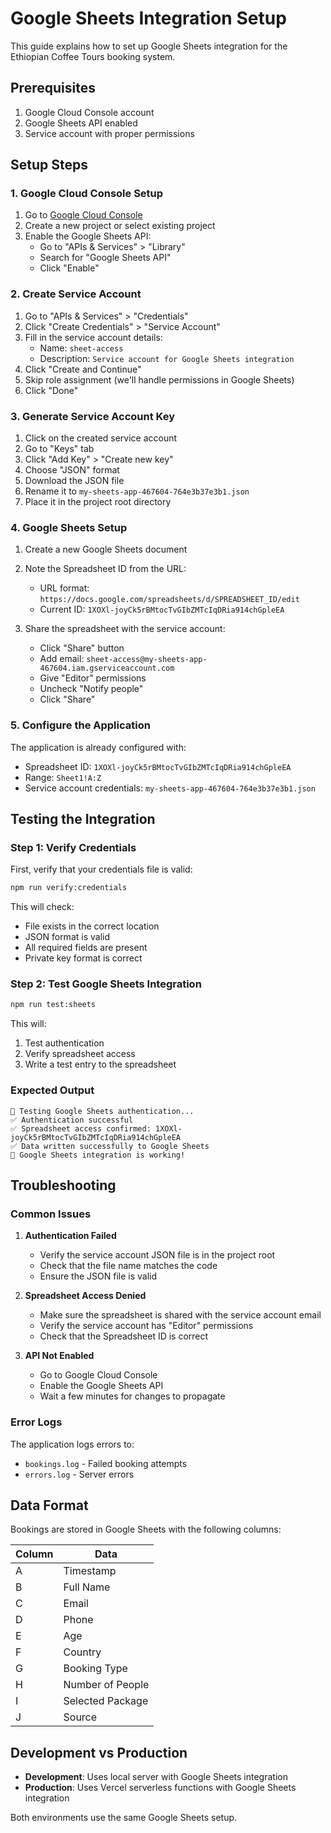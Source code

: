 # Google Sheets Integration Setup

This guide explains how to set up Google Sheets integration for the Ethiopian Coffee Tours booking system.

## Prerequisites

1. Google Cloud Console account
2. Google Sheets API enabled
3. Service account with proper permissions

## Setup Steps

### 1. Google Cloud Console Setup

1. Go to [Google Cloud Console](https://console.cloud.google.com/)
2. Create a new project or select existing project
3. Enable the Google Sheets API:
   - Go to "APIs & Services" > "Library"
   - Search for "Google Sheets API"
   - Click "Enable"

### 2. Create Service Account

1. Go to "APIs & Services" > "Credentials"
2. Click "Create Credentials" > "Service Account"
3. Fill in the service account details:
   - Name: `sheet-access`
   - Description: `Service account for Google Sheets integration`
4. Click "Create and Continue"
5. Skip role assignment (we'll handle permissions in Google Sheets)
6. Click "Done"

### 3. Generate Service Account Key

1. Click on the created service account
2. Go to "Keys" tab
3. Click "Add Key" > "Create new key"
4. Choose "JSON" format
5. Download the JSON file
6. Rename it to `my-sheets-app-467604-764e3b37e3b1.json`
7. Place it in the project root directory

### 4. Google Sheets Setup

1. Create a new Google Sheets document
2. Note the Spreadsheet ID from the URL:

   - URL format: `https://docs.google.com/spreadsheets/d/SPREADSHEET_ID/edit`
   - Current ID: `1XOXl-joyCk5rBMtocTvGIbZMTcIqDRia914chGpleEA`

3. Share the spreadsheet with the service account:
   - Click "Share" button
   - Add email: `sheet-access@my-sheets-app-467604.iam.gserviceaccount.com`
   - Give "Editor" permissions
   - Uncheck "Notify people"
   - Click "Share"

### 5. Configure the Application

The application is already configured with:

- Spreadsheet ID: `1XOXl-joyCk5rBMtocTvGIbZMTcIqDRia914chGpleEA`
- Range: `Sheet1!A:Z`
- Service account credentials: `my-sheets-app-467604-764e3b37e3b1.json`

## Testing the Integration

### Step 1: Verify Credentials

First, verify that your credentials file is valid:

```bash
npm run verify:credentials
```

This will check:

- File exists in the correct location
- JSON format is valid
- All required fields are present
- Private key format is correct

### Step 2: Test Google Sheets Integration

```bash
npm run test:sheets
```

This will:

1. Test authentication
2. Verify spreadsheet access
3. Write a test entry to the spreadsheet

### Expected Output

```
🔐 Testing Google Sheets authentication...
✅ Authentication successful
✅ Spreadsheet access confirmed: 1XOXl-joyCk5rBMtocTvGIbZMTcIqDRia914chGpleEA
✅ Data written successfully to Google Sheets
🎉 Google Sheets integration is working!
```

## Troubleshooting

### Common Issues

1. **Authentication Failed**

   - Verify the service account JSON file is in the project root
   - Check that the file name matches the code
   - Ensure the JSON file is valid

2. **Spreadsheet Access Denied**

   - Make sure the spreadsheet is shared with the service account email
   - Verify the service account has "Editor" permissions
   - Check that the Spreadsheet ID is correct

3. **API Not Enabled**
   - Go to Google Cloud Console
   - Enable the Google Sheets API
   - Wait a few minutes for changes to propagate

### Error Logs

The application logs errors to:

- `bookings.log` - Failed booking attempts
- `errors.log` - Server errors

## Data Format

Bookings are stored in Google Sheets with the following columns:

| Column | Data             |
| ------ | ---------------- |
| A      | Timestamp        |
| B      | Full Name        |
| C      | Email            |
| D      | Phone            |
| E      | Age              |
| F      | Country          |
| G      | Booking Type     |
| H      | Number of People |
| I      | Selected Package |
| J      | Source           |

## Development vs Production

- **Development**: Uses local server with Google Sheets integration
- **Production**: Uses Vercel serverless functions with Google Sheets integration

Both environments use the same Google Sheets setup.
